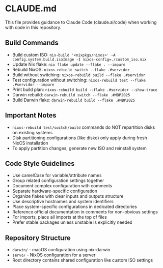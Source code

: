# CLAUDE.md

This file provides guidance to Claude Code (claude.ai/code) when working with code in this repository.

## Build Commands
- Build custom ISO: `nix-build '<nixpkgs/nixos>' -A config.system.build.isoImage -I nixos-config=./custom_iso.nix`
- Update Nix flake: `nix flake update --flake . --impure`
- Rebuild NixOS: `nixos-rebuild switch --flake .#servidor`
- Build without switching: `nixos-rebuild build --flake .#servidor`
- Test configuration without switching: `nixos-rebuild test --flake .#servidor --impure`
- Print build plan: `nixos-rebuild build --flake .#servidor --show-trace`
- Darwin rebuild: `darwin-rebuild switch --flake .#MBP2025`
- Build Darwin flake: `darwin-rebuild build --flake .#MBP2025`

## Important Notes
- `nixos-rebuild test/switch/build` commands do NOT repartition disks on existing systems
- Disk partitioning configurations (like disko) only apply during fresh NixOS installation
- To apply partition changes, generate new ISO and reinstall system

## Code Style Guidelines
- Use camelCase for variable/attribute names
- Group related configuration settings together
- Document complex configuration with comments
- Separate hardware-specific configuration
- Organize flakes with clear inputs and outputs structure
- Use descriptive hostnames and system identifiers
- Place system-specific configurations in dedicated directories
- Reference official documentation in comments for non-obvious settings
- For imports, place all imports at the top of files
- Prefer stable packages unless unstable is explicitly needed

## Repository Structure
- `darwin/` - macOS configuration using nix-darwin
- `servo/` - NixOS configuration for a server
- Root directory contains shared configuration like custom ISO settings

